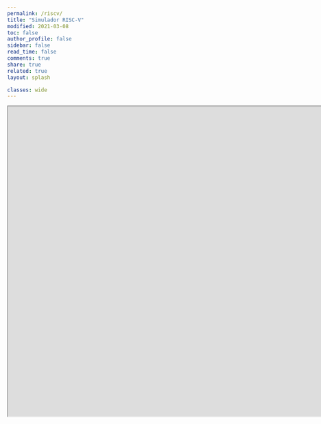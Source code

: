 ```yaml
---
permalink: /riscv/
title: "Simulador RISC-V"
modified: 2021-03-08
toc: false
author_profile: false
sidebar: false
read_time: false
comments: true
share: true
related: true
layout: splash

classes: wide
---
```

<iframe width="1536" height="722" scrolling="yes"  src="https://guillaume-savaton-eseo.github.io/emulsiV/"  ></iframe>
